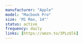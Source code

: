 ```yaml
---
manufacturer: "Apple"
model: "Macbook Pro"
size: 'M1 Max, 14"'
status: active
frequency: daily
links: [https://amzn.to/3PLzQlk]
---
```

